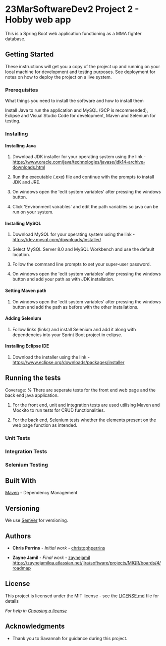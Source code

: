 # 23MarSoftwareDev2 Project 2 - Hobby web app

This is a Spring Boot web application functioning as a MMA fighter database.

## Getting Started

These instructions will get you a copy of the project up and running on your local machine for development and testing purposes. See deployment for notes on how to deploy the project on a live system.

### Prerequisites

What things you need to install the software and how to install them

Install Java to run the application and MySQL (GCP is recommended), Eclipse and Visual Studio Code for development, Maven and Selenium for testing.

### Installing

#### Installing Java

1. Download JDK installer for your operating system using the link - https://www.oracle.com/java/technologies/javase/jdk14-archive-downloads.html

2. Run the executable (.exe) file and continue with the prompts to install JDK and JRE.

3. On windows open the 'edit system variables' after pressing the windows button.

4. Click 'Environment vairables' and edit the path variables so java can be run on your system.

#### Installing MySQL

1. Download MySQL for your operating system using the link - https://dev.mysql.com/downloads/installer/

2. Select MySQL Server 8.0 and MySQL Workbench and use the default location.

3. Follow the command line prompts to set your super-user password.

4. On windows open the 'edit system variables' after pressing the windows button and add your path as with JDK installation.

#### Setting Maven path

1. On windows open the 'edit system variables' after pressing the windows button and add the path as before with the other installations.

#### Adding Selenium

1. Follow links (links) and install Selenium and add it along with dependencies into your Sprint Boot project in eclipse.

#### Installing Eclipse IDE

1. Download the installer using the link - https://www.eclipse.org/downloads/packages/installer

## Running the tests
Coverage: %
There are seperate tests for the front end web page and the back end java application.

1. For the front end, unit and integration tests are used utilising Maven and Mockito to run tests for CRUD functionalities.

2. For the back end, Selenium tests whether the elements present on the web page function as intended.

### Unit Tests 
### Integration Tests
### Selenium Testing

## Built With

[Maven](https://maven.apache.org/) - Dependency Management

## Versioning

We use [SemVer](http://semver.org/) for versioning.

## Authors

* **Chris Perrins** - *Initial work* - [christophperrins](https://github.com/christophperrins)

* **Zayne Jamil** - *Final work* - [zaynejamil](https://github.com/zaynejamilQA)
https://zaynejamilqa.atlassian.net/jira/software/projects/MIQR/boards/4/roadmap

## License

This project is licensed under the MIT license - see the [LICENSE.md](LICENSE.md) file for details 

*For help in [Choosing a license](https://choosealicense.com/)*

## Acknowledgments

* Thank you to Savannah for guidance during this project.
